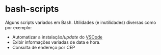 # bash-scripts

Alguns scripts variados em Bash. Utilidades (e inutilidades) diversas como por exemplo:

* Automatizar a instalação/_update_ do [VSCode](https://goo.gl/hynw8w)
* Exibir informações variadas de data e hora.
* Consulta de endereço por CEP